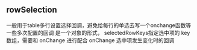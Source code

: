 ## rowSelection
一般用于table多行设置选择回调，避免给每行的单选去写一个onchange函数等一些多次配置的回调
是一个对象的形式，
selectedRowKeys指定选中项的 key 数组，需要和 onChange 进行配合
onChange 选中项发生变化时的回调